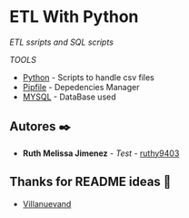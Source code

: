 # ETL With Python

_ETL ssripts and SQL scripts_

_TOOLS_

* [Python](https://www.python.org/) - Scripts to handle csv files
* [Pipfile](https://pipenv-es.readthedocs.io/es/latest/basics.html) - Depedencies Manager
* [MYSQL](https://www.mysql.com/) - DataBase used

## Autores ✒️


* **Ruth Melissa Jimenez** - *Test* - [ruthy9403](https://github.com/ruth9403)

## Thanks for README ideas 🎁
 - [Villanuevand](https://github.com/Villanuevand)

